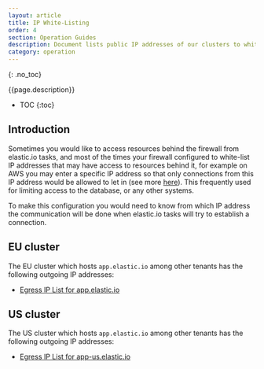 ```yaml
---
layout: article
title: IP White-Listing
order: 4
section: Operation Guides
description: Document lists public IP addresses of our clusters to white-list if required.
category: operation
---
```


{: .no_toc}

{{page.description}}

- TOC
{:toc}

## Introduction

Sometimes you would like to access resources behind the firewall from elastic.io
tasks, and most of the times your firewall configured to white-list IP addresses
that may have access to resources behind it, for example on AWS you may enter a
specific IP address so that only connections from this IP address would be allowed
to let in (see more [here](https://docs.aws.amazon.com/AWSEC2/latest/UserGuide/authorizing-access-to-an-instance.html)).
This frequently used for limiting access to the database, or any other systems.

To make this configuration you would need to know from which IP address the
communication will be done when elastic.io tasks will try to establish a connection.

## EU cluster

The EU cluster which hosts `app.elastic.io` among other tenants has the following
outgoing IP addresses: 
* [Egress IP List for app.elastic.io](/admin/egress-ip-addresses.html#egress-ip-list-for-appelasticio)

## US cluster

The US cluster which hosts `app.elastic.io` among other tenants has the following
outgoing IP addresses: 
* [Egress IP List for app-us.elastic.io](/admin/egress-ip-addresses.html#egress-ip-list-for-app-uselasticio)